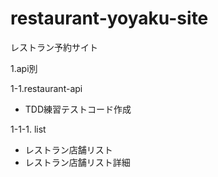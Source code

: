 # restaurant-yoyaku-site
レストラン予約サイト

1.api別

1-1.restaurant-api
- TDD練習テストコード作成

1-1-1. list
- レストラン店舗リスト
- レストラン店舗リスト詳細

